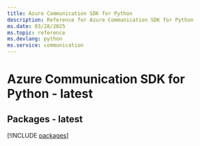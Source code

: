 ```yaml
---
title: Azure Communication SDK for Python
description: Reference for Azure Communication SDK for Python
ms.date: 03/28/2025
ms.topic: reference
ms.devlang: python
ms.service: communication
---
```

# Azure Communication SDK for Python - latest
## Packages - latest
[!INCLUDE [packages](communication-index.md)]